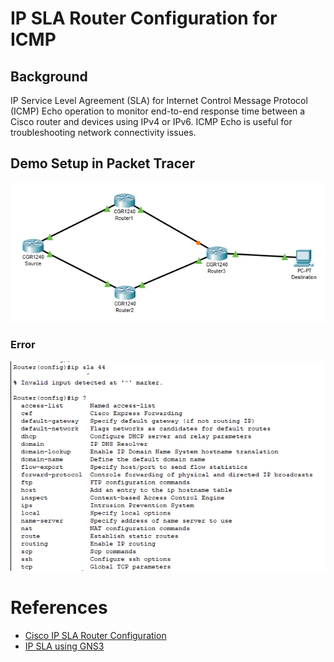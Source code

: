 # IP SLA Router Configuration for ICMP

## Background 

IP Service Level Agreement (SLA) for Internet Control Message Protocol (ICMP) Echo operation to monitor end-to-end response time between a Cisco router and devices
using IPv4 or IPv6. ICMP Echo is useful for troubleshooting network connectivity issues. 

## Demo Setup in Packet Tracer

<p align="center">
  <img src="../Assets/images/Setup_SLA.PNG" alt="SLA Setup" width="600"/>  
</p>

### Error

<p align="center">
  <img src="../Assets/images/SLA_Error_Cisco.PNG" alt="SLA Error" width="600"/>  
</p>

# References
- [Cisco IP SLA Router Configuration](https://www.cisco.com/c/en/us/td/docs/ios-xml/ios/ipsla/configuration/15-mt/sla-15-mt-book/sla_icmp_echo.html)
- [IP SLA using GNS3](https://www.youtube.com/watch?v=jYT_d2sHT-8)
